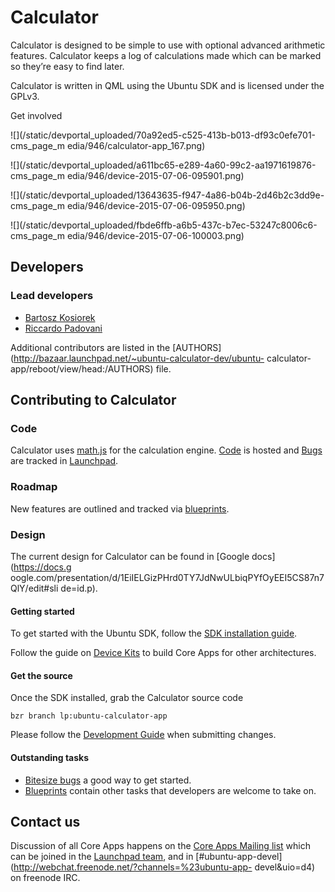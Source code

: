 





# Calculator

Calculator is designed to be simple to use with optional advanced arithmetic
features. Calculator keeps a log of calculations made which can be marked so
they’re easy to find later.

Calculator is written in QML using the Ubuntu SDK and is licensed under the
GPLv3.

Get involved

![](/static/devportal_uploaded/70a92ed5-c525-413b-b013-df93c0efe701-cms_page_m
edia/946/calculator-app_167.png)





![](/static/devportal_uploaded/a611bc65-e289-4a60-99c2-aa1971619876-cms_page_m
edia/946/device-2015-07-06-095901.png)

![](/static/devportal_uploaded/13643635-f947-4a86-b04b-2d46b2c3dd9e-cms_page_m
edia/946/device-2015-07-06-095950.png)





![](/static/devportal_uploaded/fbde6ffb-a6b5-437c-b7ec-53247c8006c6-cms_page_m
edia/946/device-2015-07-06-100003.png)





## Developers

### Lead developers

  * [Bartosz Kosiorek](https://launchpad.net/~gang65)
  * [Riccardo Padovani](https://launchpad.net/~rpadovani)

Additional contributors are listed in the
[AUTHORS](http://bazaar.launchpad.net/~ubuntu-calculator-dev/ubuntu-
calculator-app/reboot/view/head:/AUTHORS) file.

####

## Contributing to Calculator

### Code

Calculator uses [math.js](https://github.com/josdejong/mathjs) for the
calculation engine. [Code](https://code.launchpad.net/ubuntu-calculator-app)
is hosted and [Bugs](https://bugs.launchpad.net/ubuntu-calculator-app) are
tracked in [Launchpad](https://launchpad.net/ubuntu-calculator-app).

### Roadmap

New features are outlined and tracked via
[blueprints](https://blueprints.launchpad.net/ubuntu-calculator-app).

### Design

The current design for Calculator can be found in [Google docs](https://docs.g
oogle.com/presentation/d/1EiIELGizPHrd0TY7JdNwULbiqPYfOyEEI5CS87n7QlY/edit#sli
de=id.p).

#### Getting started

To get started with the Ubuntu SDK, follow the [SDK installation
guide](https://developer.ubuntu.com/en/start/ubuntu-sdk/installing-the-sdk/).

Follow the guide on [Device
Kits](https://developer.ubuntu.com/en/start/ubuntu-sdk/using-device-kits/) to
build Core Apps for other architectures.

#### Get the source

Once the SDK installed, grab the Calculator source code

    bzr branch lp:ubuntu-calculator-app

Please follow the [Development
Guide](https://wiki.ubuntu.com/Touch/CoreApps/DevelopmentGuide) when
submitting changes.

#### Outstanding tasks

  * [Bitesize bugs](https://bugs.launchpad.net/ubuntu-calculator-app/+bugs?field.tag=bitesize) a good way to get started.
  * [Blueprints](https://blueprints.launchpad.net/ubuntu-calculator-app) contain other tasks that developers are welcome to take on.

## Contact us

Discussion of all Core Apps happens on the [Core Apps Mailing
list](https://lists.launchpad.net/ubuntu-touch-coreapps/) which can be joined
in the [Launchpad team](https://launchpad.net/~ubuntu-touch-coreapps), and in
[#ubuntu-app-devel](http://webchat.freenode.net/?channels=%23ubuntu-app-
devel&uio=d4) on freenode IRC.





